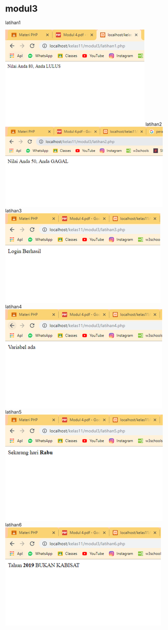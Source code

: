 # modul3

latihan1

![alt text](https://github.com/NabilaRahmadanti/modul3/blob/master/hasilmodul3/latihan1.PNG)
latihan2
![alt text](https://github.com/NabilaRahmadanti/modul3/blob/master/hasilmodul3/latihan2.PNG)
latihan3
![alt text](https://github.com/NabilaRahmadanti/modul3/blob/master/hasilmodul3/latihan3.PNG)
latihan4
![alt text](https://github.com/NabilaRahmadanti/modul3/blob/master/hasilmodul3/latihan4.PNG)
latihan5
![alt text](https://github.com/NabilaRahmadanti/modul3/blob/master/hasilmodul3/latihan5.PNG)
latihan6
![alt text](https://github.com/NabilaRahmadanti/modul3/blob/master/hasilmodul3/latihan6.PNG)
